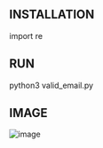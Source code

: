 ## INSTALLATION

import re

## RUN

python3 valid_email.py


## IMAGE

![image](https://user-images.githubusercontent.com/23361796/83189251-a8d1d180-a150-11ea-9592-7934924647a7.png)